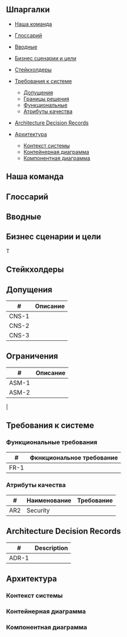 ## Шпаргалки

- [Наша команда](Татьяна) 
- [Глоссарий]()
- [Вводные](Татьяна)
- [Бизнес сценарии и цели](Татьяна)
- [Стейкхолдеры](Максим)
- [Требования к системе]()
  - [Допущения]()
  - [Границы решения]()
  - [Функциональные](Павел)
  - [Атрибуты качества]()

- [Architecture Decision Records]()
- [Архитектура]()
    -   [Контекст системы](Александр)
    -   [Контейнерная диаграмма]()
    -   [Компонентная диаграмма]()


## Наша команда



## Глоссарий


## Вводные



## Бизнес сценарии и цели

T
## Стейкхолдеры


## Допущения

| # | Описание |
|----|----------|
| CNS-1 |          |
| CNS-2 |          |
| CNS-3 |          |


## Ограничения

| # | Описание |
|----|-------------|
| ASM-1 |             |
| ASM-2 |             |
|
## Требования к системе

### Функциональные требования

| # | Фкнкциональное требование |
|----|---------------------------|
| FR-1 |                           |



### Атрибуты качества
| # | Наименование | Требование |
|----|--------------|------------|
| AR2 | Security     |            |


## Architecture Decision Records

| # | Description |
|----|-------------|
| ADR-1 |             |


## Архитектура


### Контекст системы

### Контейнерная диаграмма


### Компонентная диаграмма
